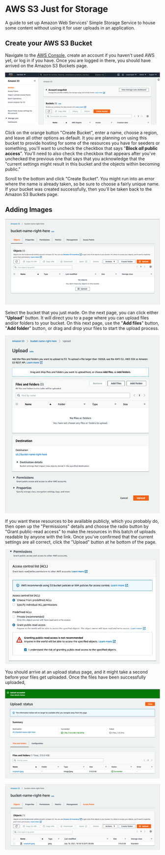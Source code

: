 # AWS S3 Just for Storage

A guide to set up Amazon Web Services' Simple Storage Service to house some
content without using it for user uploads in an application.

## Create your AWS S3 Bucket

Navigate to the [AWS Console], create an account if you haven't used AWS yet, or
log in if you have. Once you are logged in there, you should have arrived on the
Amazon S3 Buckets page.

![aws-s3-buckets-page]

Click on the orange button "Create Bucket", enter a name, choose a region, and
leave all other options as default. It you are planning on using this bucket to
provide hosting for some of the resources you have for seeders or something,
you'll want to uncheck the checkbox that says "**Block *all* public access**".
You'll need to also check the checkbox that appears after you've unchecked the
previous one that says that you acknowledge that the "current settings might
result in this bucket and the objects within becoming public."

Scroll to the bottom and click "Create Bucket". You might run into an error
where the name is already taken, so be sure to choose a fairly unique name. If
your bucket was created successfully, then you'll be taken back to the Amazon S3
Buckets page.

## Adding Images

![aws-s3-bucket-before-upload]

Select the bucket that you just made. On the next page, you can click either
"**Upload**" button. It will direct you to a page where you can upload files
and/or folders to your bucket. On this next page, use the "**Add files**"
button, "**Add folder**" button, or drag and drop your files to start the upload
process.

![aws-s3-upload]

If you want these resources to be available publicly, which you probably do,
then open up the "Permissions" details and choose the radio button by "Grant
public-read access" to make the resources in this batch of uploads readable by
anyone with the link. Once you've confirmed that the current settings are all
correct, click the "Upload" button at he bottom of the page.

![aws-s3-upload-permissions]

You should arrive at an upload status page, and it might take a second before
your files get uploaded. Once the files have been successfully uploaded,

![aws-s3-upload-status]

![aws-s3-bucket-after-upload]

[AWS Console]: https://s3.console.aws.amazon.com/s3/home
[aws-s3-buckets-page]: ./assets/aws-s3-buckets-page.png
[aws-s3-bucket-before-upload]: ./assets/aws-s3-bucket-before-upload.png
[aws-s3-upload]: ./assets/aws-s3-upload.png
[aws-s3-upload-permissions]: ./assets/aws-s3-upload-permissions.png
[aws-s3-upload-status]: ./assets/aws-s3-upload-status.png
[aws-s3-bucket-after-upload]: ./assets/aws-s3-bucket-after-upload.png
